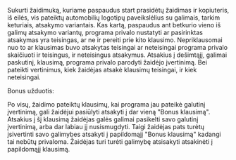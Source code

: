 Sukurti žaidimuką, kuriame paspaudus start prasidėtų žaidimas ir kopiuteris, iš eilės, vis pateiktų automobilių logotipų paveikslėlius su galimais, tarkim keturiais, atsakymo variantais. 
Kas kartą, paspaudus ant betkurio vieno iš galimų atsakymo variantų, programa privalo nustatyti ar pasirinktas atsakymas yra teisingas, ar ne ir pereiti prie kito klausimo. 
Nepriklausomai nuo to ar klausimas buvo atsakytas teisingai ar neteisingai programa privalo skaičiuoti ir teisingus, ir neteisingus atsakymus. 
Atsakius į dešimtąjį, galimai paskutinį, klausimą, programa privalo parodyti žaidėjo įvertinimą. Bei pateikti vertinimus, kiek žaidėjas atsakė klausimų teisingai, ir kiek neteisingai. 

Bonus užduotis: 

Po visų, žaidimo pateiktų klausimų, kai programa jau pateikė galutinį įvertinimą, gali žaidėjui pasiūlyti atsakyti į dar vieną "Bonus klausimą". Atsakius į šį klausimą žaidėjas galės galimai pasikelti savo galutinį įvertinimą, arba dar labiau jį nusismugdyti. Taigi žaidėjas pats turėtų įsivertinti savo galimybes atsakyti į papildomąjį "Bonus klausimą" kadangi tai nebūtų privaloma. Žaidėjas turi turėti galimybę atsisakyti atsakinėti į papildomąjį klausimą. 
